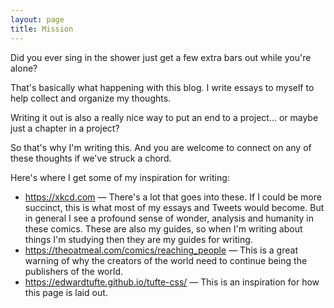 ```yaml
---
layout: page
title: Mission
---
```


Did you ever sing in the shower just get a few extra bars out while you're alone?

That's basically what happening with this blog. I write essays to myself to help collect and organize my thoughts.

Writing it out is also a really nice way to put an end to a project... or maybe just a chapter in a project?

So that's why I'm writing this. And you are welcome to connect on any of these thoughts if we've struck a chord.

Here's where I get some of my inspiration for writing:

- https://xkcd.com — There's a lot that goes into these. If I could be more succinct, this is what most of my essays and Tweets would become. But in general I see a profound sense of wonder, analysis and humanity in these comics. These are also my guides, so when I'm writing about things I'm studying then they are my guides for writing.
- https://theoatmeal.com/comics/reaching_people — This is a great warning of why the creators of the world need to continue being the publishers of the world.
- https://edwardtufte.github.io/tufte-css/ — This is an inspiration for how this page is laid out.
